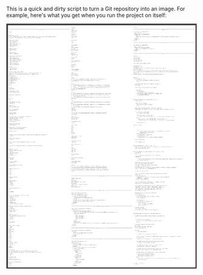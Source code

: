 This is a quick and dirty script to turn a Git repository into an image. For example, here's what you get when you
run the project on itself: 

![](example.png)

